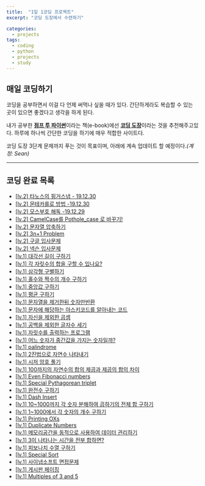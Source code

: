 ```yaml
---
title:  "1일 1코딩 프로젝트"
excerpt: "코딩 도장에서 수련하기"

categories:
  - projects
tags:
  - coding
  - python
  - projects
  - study
---
```


매일 코딩하기
-----
코딩을 공부하면서 이걸 다 언제 써먹나 싶을 때가 있다. 간단하게라도 복습할 수 있는 곳이 있으면 좋겠다고 생각을 하게 된다.

내가 공부한 [**점프 투 파이썬**](https://wikidocs.net/book/1)이라는 책(e-book)에선 [**코딩 도장**](http://codingdojang.com/)이라는 것을 추천해주고있다. 하루에 하나씩 간단한 코딩을 하기에 매우 적합한 사이트다.

코딩 도장 3단계 문제까지 푸는 것이 목표이며, 아래에 계속 업데이트 할 예정이다._(계정: Sean)_
* * *

코딩 완료 목록
-----
* [[lv.2] 타노스의 핑거스냅 - 19.12.30](http://codingdojang.com/scode/592?answer=20406#answer_20406)
* [[lv.2] 몬테카를로 방법 -19.12.30](http://codingdojang.com/scode/507?answer=20403#answer_20403)
* [[lv.2] 모스부호 해독 -19.12.29](http://codingdojang.com/scode/469?answer=20387#answer_20387)
* [[lv.2] CamelCase를 Pothole_case 로 바꾸기!](http://codingdojang.com/scode/484?answer=20383#answer_20383)
* [[lv.2] 문자열 압축하기](http://codingdojang.com/scode/465?answer=20305#answer_20305)
* [[lv.2] 3n+1 Problem](http://codingdojang.com/scode/409?answer=20287#answer_20287)
* [[lv.2] 구글 입사문제](http://codingdojang.com/scode/393?answer=20283#answer_20283)
* [[lv.2] 넥슨 입사문제](http://codingdojang.com/scode/365?answer=20281#answer_20281)
* [[lv.1] 대각선 길이 구하기](http://codingdojang.com/scode/672?answer=20275#answer_20275)
* [[lv.1] 각 자릿수의 합을 구할 수 있나요?](http://codingdojang.com/scode/639?answer=20270#answer_20270)
* [[lv.1] 삼각형 구별하기](http://codingdojang.com/scode/614?answer=20269#answer_20269)
* [[lv.1] 홀수와 짝수의 개수 구하기](http://codingdojang.com/scode/613?answer=20267#answer_20267)
* [[lv.1] 중앙값 구하기](http://codingdojang.com/scode/611?answer=20266#answer_20266)
* [[lv.1] 평균 구하기](http://codingdojang.com/scode/610?answer=20264#answer_20264)
* [[lv.1] 문자열을 제거한뒤 숫자만반환](http://codingdojang.com/scode/598?answer=20263#answer_20263)
* [[lv.1] 문자에 해당하는 아스키코드를 알아내는 코드](http://codingdojang.com/scode/595?answer=20262#answer_20262)
* [[lv.1] 자신을 제외한 곱셈](http://codingdojang.com/scode/591?answer=20261#answer_20261)
* [[lv.1] 공백을 제외한 글자수 세기](http://codingdojang.com/scode/589?answer=20259#answer_20259)
* [[lv.1] 자릿수를 출력하는 프로그램](http://codingdojang.com/scode/588?answer=20257#answer_20257)
* [[lv.1] 어느 숫자가 중간값을 가지는 숫자일까?](http://codingdojang.com/scode/585?answer=20255#answer_20255)
* [[lv.1] palindrome](http://codingdojang.com/scode/562?answer=20253#answer_20253)
* [[lv.1] 2진법으로 자연수 나타내기](http://codingdojang.com/scode/556?answer=20251#answer_20251)
* [[lv.1] 시저 암호 풀기](http://codingdojang.com/scode/555?answer=20250#answer_20250)
* [[lv.1] 100까지의 자연수의 합의 제곱과 제곱의 합의 차이](http://codingdojang.com/scode/553?answer=20249#answer_20249)
* [[lv.1] Even Fibonacci numbers](http://codingdojang.com/scode/548?answer=20248#answer_20248)
* [[lv.1] Special Pythagorean triplet](http://codingdojang.com/scode/545?answer=20246#answer_20246)
* [[lv.1] 완전수 구하기](http://codingdojang.com/scode/539?answer=20245#answer_20245)
* [[lv.1] Dash Insert](http://codingdojang.com/scode/529?answer=20244#answer_20244)
* [[lv.1] 10~1000까지 각 숫자 분해하여 곱하기의 전체 합 구하기](http://codingdojang.com/scode/505?answer=20238#answer_20238)
* [[lv.1] 1~1000에서 각 숫자의 개수 구하기](http://codingdojang.com/scode/504?answer=20235#answer_20235)
* [[lv.1] Printing OXs](http://codingdojang.com/scode/492?answer=20227#answer_20227)
* [[lv.1] Duplicate Numbers](http://codingdojang.com/scode/488?answer=20224#answer_20224)
* [[lv.1] 메모리공간을 동적으로 사용하여 데이터 관리하기](http://codingdojang.com/scode/478?answer=20215#answer_20215)
* [[lv.1] 3이 나타나는 시간을 전부 합하면?](http://codingdojang.com/scode/473?answer=20214#answer_20214)
* [[lv.1] 피보나치 수열 구하기](http://codingdojang.com/scode/461?answer=20213#answer_20213)
* [[lv.1] Special Sort](http://codingdojang.com/scode/414?answer=20203#answer_20203)
* [[lv.1] 사이냅소프트 면접문제](http://codingdojang.com/scode/410?answer=20202#answer_20202)
* [[lv.1] 게시판 페이징](http://codingdojang.com/scode/406?answer=20201#answer_20201)
* [[lv.1] Multiples of 3 and 5](http://codingdojang.com/scode/350?answer=20200#answer_20200)

